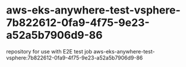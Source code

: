 # aws-eks-anywhere-test-vsphere-7b822612-0fa9-4f75-9e23-a52a5b7906d9-86
repository for use with E2E test job aws-eks-anywhere-test-vsphere:7b822612-0fa9-4f75-9e23-a52a5b7906d9-86
